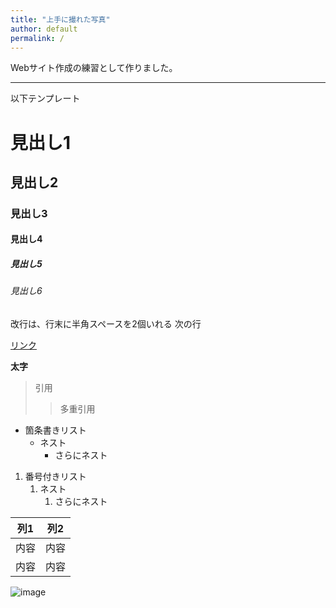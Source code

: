 ```yaml
---
title: "上手に撮れた写真"
author: default
permalink: /
---
```



Webサイト作成の練習として作りました。



---

以下テンプレート

# 見出し1
## 見出し2
### 見出し3
#### 見出し4
##### 見出し5
###### 見出し6

改行は、行末に半角スペースを2個いれる
次の行

[リンク](https://www.google.co.jp/)

**太字**

> 引用
>> 多重引用


- 箇条書きリスト
  - ネスト
    - さらにネスト


1. 番号付きリスト
   1. ネスト
      1. さらにネスト


| 列1  | 列2  |
|-----|-----|
| 内容  | 内容  |
| 内容  | 内容  |

![image](/GHPages_WebSite/assets/images/logo-150.png)
